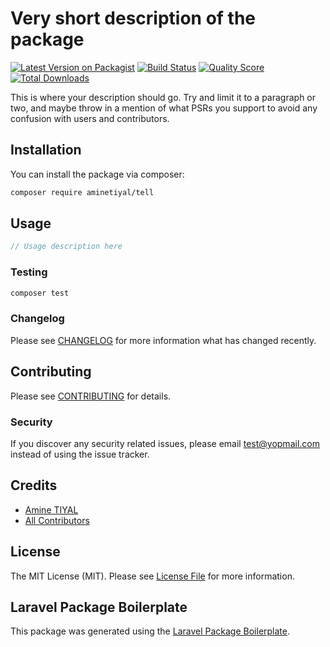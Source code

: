 # Very short description of the package

[![Latest Version on Packagist](https://img.shields.io/packagist/v/aminetiyal/tell.svg?style=flat-square)](https://packagist.org/packages/aminetiyal/tell)
[![Build Status](https://img.shields.io/travis/aminetiyal/tell/master.svg?style=flat-square)](https://travis-ci.org/aminetiyal/tell)
[![Quality Score](https://img.shields.io/scrutinizer/g/aminetiyal/tell.svg?style=flat-square)](https://scrutinizer-ci.com/g/aminetiyal/tell)
[![Total Downloads](https://img.shields.io/packagist/dt/aminetiyal/tell.svg?style=flat-square)](https://packagist.org/packages/aminetiyal/tell)

This is where your description should go. Try and limit it to a paragraph or two, and maybe throw in a mention of what PSRs you support to avoid any confusion with users and contributors.

## Installation

You can install the package via composer:

```bash
composer require aminetiyal/tell
```

## Usage

``` php
// Usage description here
```

### Testing

``` bash
composer test
```

### Changelog

Please see [CHANGELOG](CHANGELOG.md) for more information what has changed recently.

## Contributing

Please see [CONTRIBUTING](CONTRIBUTING.md) for details.

### Security

If you discover any security related issues, please email test@yopmail.com instead of using the issue tracker.

## Credits

- [Amine TIYAL](https://github.com/aminetiyal)
- [All Contributors](../../contributors)

## License

The MIT License (MIT). Please see [License File](LICENSE.md) for more information.

## Laravel Package Boilerplate

This package was generated using the [Laravel Package Boilerplate](https://laravelpackageboilerplate.com).